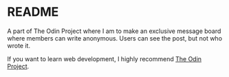 # README

A part of The Odin Project where I am to make an exclusive message board where members can write anonymous. Users can see the post, but not who wrote it.

If you want to learn web development, I highly recommend [The Odin Project](http://www.theodinproject.com).
